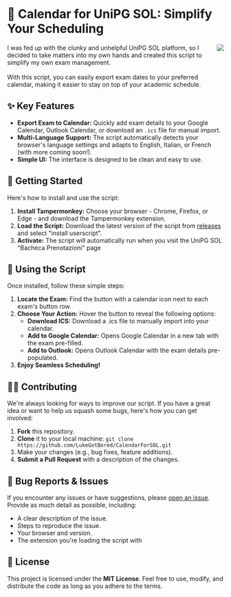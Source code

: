 # 📅 Calendar for UniPG SOL: Simplify Your Scheduling

<img align="right" src="https://github.com/user-attachments/assets/490ff3ef-785a-4bb9-a520-019146b9300f">
I was fed up with the clunky and unhelpful UniPG SOL platform, so I decided to take matters into my own hands and created this script to simplify my own exam management.  
<br/>
<br/>
With this script, you can easily export exam dates to your preferred calendar, making it easier to stay on top of your academic schedule.
<br clear="right"/>

## ✨ Key Features

* **Export Exam to Calendar:** Quickly add exam details to your Google Calendar, Outlook Calendar, or download an `.ics` file for manual import.
* **Multi-Language Support:** The script automatically detects your browser's language settings and adapts to English, Italian, or French (with more coming soon!).
* **Simple UI:** The interface is designed to be clean and easy to use.

## 👋 Getting Started

Here's how to install and use the script:

1. **Install Tampermonkey:** Choose your browser - Chrome, Firefox, or Edge - and download the Tampermonkey extension.
2. **Load the Script:** Download the latest version of the script from [releases](https://github.com/LukeGotBored/CalendarForSOL/releases) and select "install userscript".
3. **Activate:** The script will automatically run when you visit the UniPG SOL "Bacheca Prenotazioni" page

## 📂 Using the Script

Once installed, follow these simple steps:

1. **Locate the Exam:** Find the button with a calendar icon next to each exam's button row.
2. **Choose Your Action:** Hover the button to reveal the following options:
	* **Download ICS:** Download a .ics file to manually import into your calendar.
	* **Add to Google Calendar:** Opens Google Calendar in a new tab with the exam pre-filled.
	* **Add to Outlook:** Opens Outlook Calendar with the exam details pre-populated.
3. **Enjoy Seamless Scheduling!**

## 🧑‍💻 Contributing

We're always looking for ways to improve our script. If you have a great idea or want to help us squash some bugs, here's how you can get involved:

1. **Fork** this repository.
2. **Clone** it to your local machine: `git clone https://github.com/LukeGotBored/CalendarForSOL.git`
3. Make your changes (e.g., bug fixes, feature additions).
4. **Submit a Pull Request** with a description of the changes.

## 🐛 Bug Reports & Issues

If you encounter any issues or have suggestions, please [open an issue](https://github.com/LukeGotBored/CalendarForSOL/issues). Provide as much detail as possible, including:

* A clear description of the issue.
* Steps to reproduce the issue.
* Your browser and version.
* The extension you're loading the script with

## 📜 License

This project is licensed under the **MIT License**. Feel free to use, modify, and distribute the code as long as you adhere to the terms.
